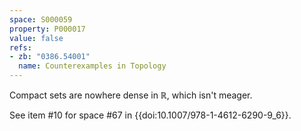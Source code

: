 ```yaml
---
space: S000059
property: P000017
value: false
refs:
- zb: "0386.54001"
  name: Counterexamples in Topology
---
```


Compact sets are nowhere dense in $\mathbb R$, which isn't meager.

See item #10 for space #67 in {{doi:10.1007/978-1-4612-6290-9_6}}.
